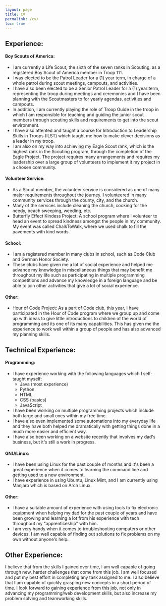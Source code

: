```yaml
---
layout: page
title: CV
permalink: /cv/
toc: true
---
```


## Experience:
#### Boy Scouts of America:
- I am currently a Life Scout, the sixth of the seven ranks in Scouting, as a registered Boy Scout of America member in Troop 111.
- I was elected to be the Patrol Leader for a (1) year term, in charge of a whole patrol during scout meetings, campouts, and activities.
- I have also been elected to be a Senior Patrol Leader for a (1) year term, representing the troop during meetings and ceremonies and I have been planning with the Scoutmasters to for yearly agendas, activities and campouts.
- In addition, I am currently playing the role of Troop Guide in the troop in which I am responsible for teaching and guiding the junior scout members through scouting skills and requirements to get into the scout environment.
- I have also attented and taught a course for Introduction to Leadership Skills in Troops (ILST) which taught me how to make clever decisions as a leader in my troop.
- I am also on my way into achieving my Eagle Scout rank, which is the highest rank in the Scouting program, through the completion of the Eagle Project. The project requires many arrangements and requires my leadership over a large group of volunteers to implement it my project in a chosen community.

#### Volunteer Service:
- As a Scout member, the volunteer service is considered as one of many major requirements throughout the journey. I volunteered in many community services through the county, city, and the church.
- Many of the services include cleaning the church, cooking for the needy, beach sweeping, weeding, etc.
- Butterfly Effect Kindess Project: A school program where I volunteer to head an event to spread kindness amongst the people in my community. My event was called ChalkToWalk, where we used chalk to fill the pavements with kind words.

#### School:
- I am a registered member in many clubs in school, such as Code Club and German Honor Society.
- These clubs have given me a lot of social experience and helped me advance my knowledge in miscellaneous things that may benefit me throughout my life such as participating in multiple programming competitions and advance my knowledge in a foreign language and be able to join other activities that give a lot of social experience.

#### Other:
- Hour of Code Project: As a part of Code club, this year, I have participated in the Hour of Code program where we group up and come up with ideas to give little introductions to children of the world of programming and its one of its many capabilities. This has given me the experience to work well within a group of people and has also advanced my planning skills.

## Technical Experience:
#### Programming:
- I have experience working with the following languages which I self-taught myself:
    - Java (most experience)
    - Python
    - HTML
    - CSS (basics)
    - JavaScript
- I have been working on multiple programming projects which include both large and small ones within my free time.
- I have also even implemented some automations into my everyday life and they have both helped me dramatically with getting things done in a much more easier and efficient way.
- I have also been working on a website recently that involves my dad's business, but it's still a work in progress.

#### GNU/Linux:
- I have been using Linux for the past couple of months and it's been a great experience when it comes to learning the command line and getting used to a new environment.
- I have experience in using Ubuntu, Linux Mint, and I am currently using Manjaro which is based on Arch Linux.

#### Other:
- I have a suitable amount of experience with using tools to fix electronic equipment when helping my dad for the past couple of years and have been growing and learning a lot from his experience with tech throughout my "apprenticeship" with him.
- I am very handy when it comes to troubleshooting computers or other devices. I am well capable of finding out solutions to fix problems on my own without anyone's help.

## Other Experience:
I believe that from the skills I gained over time, I am well capable of going through new, harder challenges that come from this job. I am well focused and put my best effort in completing any task assigned to me. I also believe that I am capable of quickly grasping new concepts in a short period of time. I look forward to gaining experience from this job, not only in advancing my programming/web development skills, but also increase my problem solving and teamworking skills.
